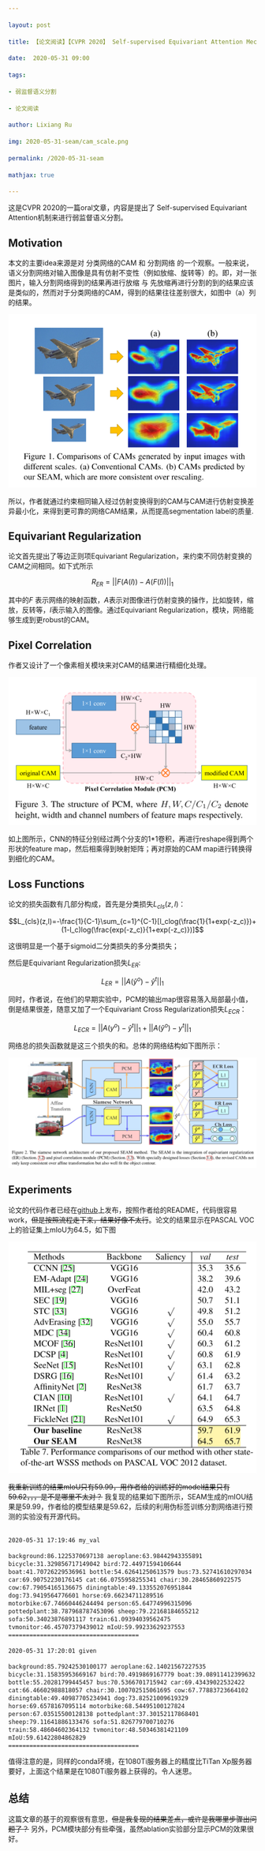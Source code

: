 ```yaml
---

layout: post

title: 【论文阅读】【CVPR 2020】 Self-supervised Equivariant Attention Mechanism for Weakly Supervised Semantic Segmentation

date:  2020-05-31 09:00

tags: 

- 弱监督语义分割

- 论文阅读

author: Lixiang Ru

img: 2020-05-31-seam/cam_scale.png

permalink: /2020-05-31-seam

mathjax: true

---
```


这是CVPR 2020的一篇oral文章，内容是提出了 Self-supervised Equivariant Attention机制来进行弱监督语义分割。

## **Motivation**

本文的主要idea来源是对 分类网络的CAM 和 分割网络 的一个观察。一般来说，语义分割网络对输入图像是具有仿射不变性（例如放缩、旋转等）的。即，对一张图片，输入分割网络得到的结果再进行放缩 与 先放缩再进行分割的到的结果应该是类似的，然而对于分类网络的CAM，得到的结果往往差别很大，如图中（a）列的结果。

![](../assets/img/2020-05-31-seam/cam_scale.png)

所以，作者就通过约束相同输入经过仿射变换得到的CAM与CAM进行仿射变换差异最小化，来得到更可靠的网络CAM结果，从而提高segmentation label的质量.

## **Equivariant Regularization**

论文首先提出了等边正则项Equivariant Regularization，来约束不同仿射变换的CAM之间相同。如下式所示

$$
R_{ER}=||F(A(I))-A(F(I))||_1
$$

其中的$F$ 表示网络的映射函数，$A$表示对图像进行仿射变换的操作，比如旋转，缩放，反转等，$I$表示输入的图像。通过Equivariant Regularization，模块，网络能够生成到更robust的CAM。

## **Pixel Correlation**

作者又设计了一个像素相关模块来对CAM的结果进行精细化处理。

![](../assets/img/2020-05-31-seam/seam_pcm.png)

如上图所示，CNN的特征分别经过两个分支的1*1卷积，再进行reshape得到两个形状的feature map，然后相乘得到映射矩阵；再对原始的CAM map进行转换得到细化的CAM。

## Loss Functions

论文的损失函数有几部分构成，首先是分类损失$L_{cls}(z,l)$：

$$L_{cls}(z,l)=-\frac{1}{C-1}\sum_{c=1}^{C-1}[l_clog(\frac{1}{1+exp(-z_c)})+(1-l_c)log(\frac{exp(-z_c)}{1+exp(-z_c)})]$$

这很明显是一个基于sigmoid二分类损失的多分类损失；

然后是Equivariant Regularization损失$L_{ER}$:

$$L_{ER}=||A(\hat y^o)-\hat y^t||_1$$

同时，作者说，在他们的早期实验中，PCM的输出map很容易落入局部最小值，倒是结果很差，随意又加了一个Equivariant  Cross Regularization损失$L_{ECR}$：

$$L_{ECR}=||A(y^o)-\hat y^t||_1+||A(\hat y^o)-y^t||_1$$

网络总的损失函数就是这三个损失的和。总体的网络结构如下图所示：

![](../assets/img/2020-05-31-seam/seam.png)

## **Experiments**

论文的代码作者已经在[github](https://github.com/YudeWang/SEAM)上发布，按照作者给的README，代码很容易work，~~但是按照流程走下来，结果好像不太行~~。论文的结果显示在PASCAL VOC上的验证集上mIoU为64.5，如下图

![](../assets/img/2020-05-31-seam/seam_miou.png)

~~我重新训练的结果mIoU只有59.99，用作者给的训练好的model结果只有59.62，，，是不是哪里不太对？~~  我复现的结果如下图所示，SEAM生成的mIOU结果是59.99，作者给的模型结果是59.62，后续的利用伪标签训练分割网络进行预测的实验没有开源代码。

``` shell

2020-05-31 17:19:46 my_val

background:86.1225370697138 aeroplane:63.98442943355891 bicycle:31.329856717149042 bird:72.44971594106644 boat:41.70726229536961 bottle:54.62641250613579 bus:73.52741610297034 car:69.90752230176145 cat:66.0755958255341 chair:30.28465860922575 cow:67.79054165136675 diningtable:49.133552076951844 dog:73.9419564776601 horse:69.66234711289516 motorbike:67.74660446244494 person:65.64774996315096 pottedplant:38.787968787453096 sheep:79.22168184655212 sofa:50.34023876891117 train:61.09394039562475 tvmonitor:46.45707379439012 mIoU:59.99233629237553 
=====================================

2020-05-31 17:20:01 given

background:85.79242530100177 aeroplane:62.14021567227535 bicycle:31.15835953669167 bird:70.4919869167779 boat:39.08911412399632 bottle:55.20281799445457 bus:70.5366701715942 car:69.43439022532422 cat:66.46602988818057 chair:30.100702515061695 cow:67.77883723664102 diningtable:49.40987705234941 dog:73.82521009619329 horse:69.6578167095114 motorbike:68.54495100127824 person:67.03515500128138 pottedplant:37.30152117868401 sheep:79.11641886133476 sofa:51.826779700710276 train:58.48604602364132 tvmonitor:48.50346381421109 mIoU:59.61422804862829 
=====================================

```

值得注意的是，同样的conda环境，在1080Ti服务器上的精度比TiTan Xp服务器要好，上面这个结果是在1080Ti服务器上获得的。令人迷思。

##  总结

这篇文章的基于的观察很有意思，~~但是我复现的结果差点，或许是我哪里步骤出问题了？~~  另外，PCM模块部分有些牵强，虽然ablation实验部分显示PCM的效果很好。